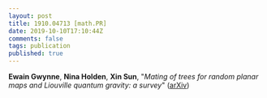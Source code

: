 ```yaml
---
layout: post
title: 1910.04713 [math.PR]
date: 2019-10-10T17:10:44Z
comments: false
tags: publication
published: true
---
```


<b>Ewain Gwynne</b>, <b>Nina Holden</b>, <b>Xin Sun</b>, "<i>Mating of trees for random planar maps and Liouville quantum gravity: a  survey</i>" ([arXiv](http://arxiv.org/abs/1910.04713v1))
